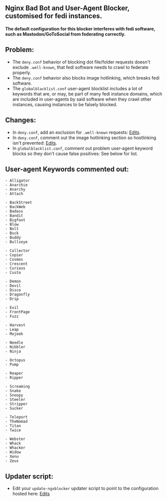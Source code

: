 ## Nginx Bad Bot and User-Agent Blocker, customised for fedi instances.
#### The default configuration for this blocker interferes with fedi software, such as Mastodon/GoToSocial from federating correctly.

## Problem:
- The `deny.conf` behavior of blocking dot file/folder requests doesn't exclude `.well-known`, that fedi software needs to crawl to federate properly.
- The `deny.conf` behavior also blocks image hotlinking, which breaks fedi software.
- The `globalblacklist.conf` user-agent blocklist includes a lot of keywords that are, or may, be part of many fedi instance domains, which are included in user-agents by said software when they crawl other instances, causing instances to be falsely blocked.

## Changes:
- In `deny.conf`, add an exclusion for `.well-known` requests: [Edits](https://github.com/jwbjnwolf/nginx-bad-bot-blocker/commit/bbc4b2f13b69132e055ab87c30cef82119d7903a).
- In `deny.conf`, comment out the image hotlinking section so hostlinking isn't prevented: [Edits](https://github.com/jwbjnwolf/nginx-bad-bot-blocker/commit/7f80200a183cf2cd72180be381032c23940eb724).
- In `globalblacklist.conf`, comment out problem user-agent keyword blocks so they don't cause false positives: See below for list.

## User-agent Keywords commented out:
```
- Alligator
- Anarchie
- Anarchy
- Attach

- BackStreet
- BackWeb
- Badass
- Bandit
- Bigfoot
- Blow
- Bolt
- Buck
- Buddy
- Bullseye

- Collector
- Copier
- Cosmos
- Crescent
- Curious
- Custo

- Demon
- Devil
- Disco
- Dragonfly
- Drip

- Evil
- FrontPage
- Fuzz

- Harvest
- Leap
- Mojeek

- Needle
- Nibbler
- Ninja

- Octopus
- Pump

- Reaper
- Ripper

- Screaming
- Snake
- Snoopy
- Steeler
- Stripper
- Sucker

- Teleport
- TheNomad
- Titan
- Twice

- Webster
- Whack
- Whacker
- Widow
- Xenu
- Zeus
```

## Updater script:
- Edit your `update-ngxblocker` updater script to point to the configuration hosted here: [Edits](https://github.com/jwbjnwolf/nginx-bad-bot-blocker/commit/b083e4af2faed92fa14b02c7a64126f739557893)
